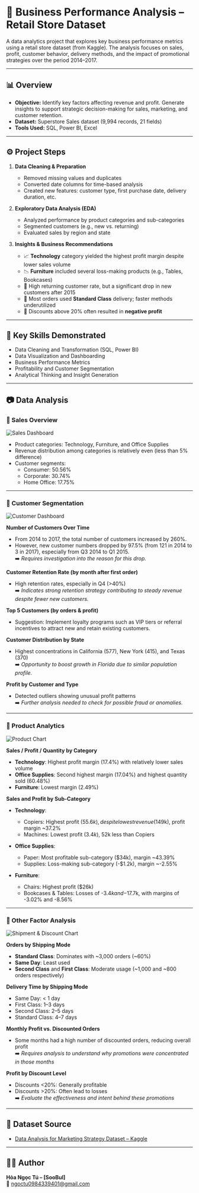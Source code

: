 # 🛒 Business Performance Analysis – Retail Store Dataset

A data analytics project that explores key business performance metrics using a retail store dataset (from Kaggle). The analysis focuses on sales, profit, customer behavior, delivery methods, and the impact of promotional strategies over the period 2014–2017.

---

## 📊 Overview

- **Objective:** Identify key factors affecting revenue and profit. Generate insights to support strategic decision-making for sales, marketing, and customer retention.
- **Dataset:** Superstore Sales dataset (9,994 records, 21 fields)
- **Tools Used:** SQL, Power BI, Excel

---

## ⚙️ Project Steps

1. **Data Cleaning & Preparation**
   - Removed missing values and duplicates
   - Converted date columns for time-based analysis
   - Created new features: customer type, first purchase date, delivery duration, etc.

2. **Exploratory Data Analysis (EDA)**
   - Analyzed performance by product categories and sub-categories
   - Segmented customers (e.g., new vs. returning)
   - Evaluated sales by region and state

3. **Insights & Business Recommendations**
   - 📈 **Technology** category yielded the highest profit margin despite lower sales volume  
   - 📉 **Furniture** included several loss-making products (e.g., Tables, Bookcases)  
   - 🔁 High returning customer rate, but a significant drop in new customers after 2015  
   - 🚚 Most orders used **Standard Class** delivery; faster methods underutilized  
   - 💸 Discounts above 20% often resulted in **negative profit**

---

## 🧠 Key Skills Demonstrated

- Data Cleaning and Transformation (SQL, Power BI)
- Data Visualization and Dashboarding
- Business Performance Metrics
- Profitability and Customer Segmentation
- Analytical Thinking and Insight Generation

---

## 📷 Data Analysis

### 🔹 Sales Overview

![Sales Dashboard](sales_overview.PNG)

- Product categories: Technology, Furniture, and Office Supplies  
- Revenue distribution among categories is relatively even (less than 5% difference)
- Customer segments:
  - Consumer: 50.56%
  - Corporate: 30.74%
  - Home Office: 17.75%

---

### 🔹 Customer Segmentation

![Customer Dashboard](customer_analytics.PNG)

**Number of Customers Over Time**  
- From 2014 to 2017, the total number of customers increased by 260%.  
- However, new customer numbers dropped by 97.5% (from 121 in 2014 to 3 in 2017), especially from Q3 2014 to Q1 2015.  
➡️ *Requires investigation into the reason for this drop.*

**Customer Retention Rate (by month after first order)**  
- High retention rates, especially in Q4 (>40%)  
➡️ *Indicates strong retention strategy contributing to steady revenue despite fewer new customers.*

**Top 5 Customers (by orders & profit)**  
- Suggestion: Implement loyalty programs such as VIP tiers or referral incentives to attract new and retain existing customers.

**Customer Distribution by State**  
- Highest concentrations in California (577), New York (415), and Texas (370)  
➡️ *Opportunity to boost growth in Florida due to similar population profile.*

**Profit by Customer and Type**  
- Detected outliers showing unusual profit patterns  
➡️ *Further analysis needed to check for possible fraud or anomalies.*

---

### 🔹 Product Analytics

![Product Chart](product_analytics.PNG)

**Sales / Profit / Quantity by Category**  
- **Technology**: Highest profit margin (17.4%) with relatively lower sales volume  
- **Office Supplies**: Second highest margin (17.04%) and highest quantity sold (60.48%)  
- **Furniture**: Lowest margin (2.49%)

**Sales and Profit by Sub-Category**

- **Technology**:
  - Copiers: Highest profit ($55.6k), despite lowest revenue ($149k), profit margin ~37.2%
  - Machines: Lowest profit ($3.4k), ~$52k less than Copiers

- **Office Supplies**:
  - Paper: Most profitable sub-category ($34k), margin ~43.39%
  - Supplies: Loss-making sub-category (-$1.2k), margin ~-2.55%

- **Furniture**:
  - Chairs: Highest profit ($26k)
  - Bookcases & Tables: Losses of -$3.4k and -$17.7k, with margins of -3.02% and -8.56%

---

### 🔹 Other Factor Analysis

![Shipment & Discount Chart](shipment&discount.PNG)

**Orders by Shipping Mode**  
- **Standard Class**: Dominates with ~3,000 orders (~60%)  
- **Same Day**: Least used  
- **Second Class** and **First Class**: Moderate usage (~1,000 and ~800 orders respectively)

**Delivery Time by Shipping Mode**  
- Same Day: < 1 day  
- First Class: 1–3 days  
- Second Class: 2–5 days  
- Standard Class: 4–7 days

**Monthly Profit vs. Discounted Orders**  
- Some months had a high number of discounted orders, reducing overall profit  
➡️ *Requires analysis to understand why promotions were concentrated in those months*

**Profit by Discount Level**  
- Discounts <20%: Generally profitable  
- Discounts >20%: Often lead to losses  
➡️ *Evaluate the effectiveness and intent behind these promotions*

---

## 📁 Dataset Source

- [Data Analysis for Marketing Strategy Dataset – Kaggle]([https://www.kaggle.com/datasets](https://www.kaggle.com/code/sasakitetsuya/data-analysis-for-marketing-strategy/input?select=Sample+-+Superstore.csv))

---

## 👨‍💻 Author

**Hỏa Ngọc Tú – [SooBul]**  
📧 ngoctu0984339401@gmail.com


